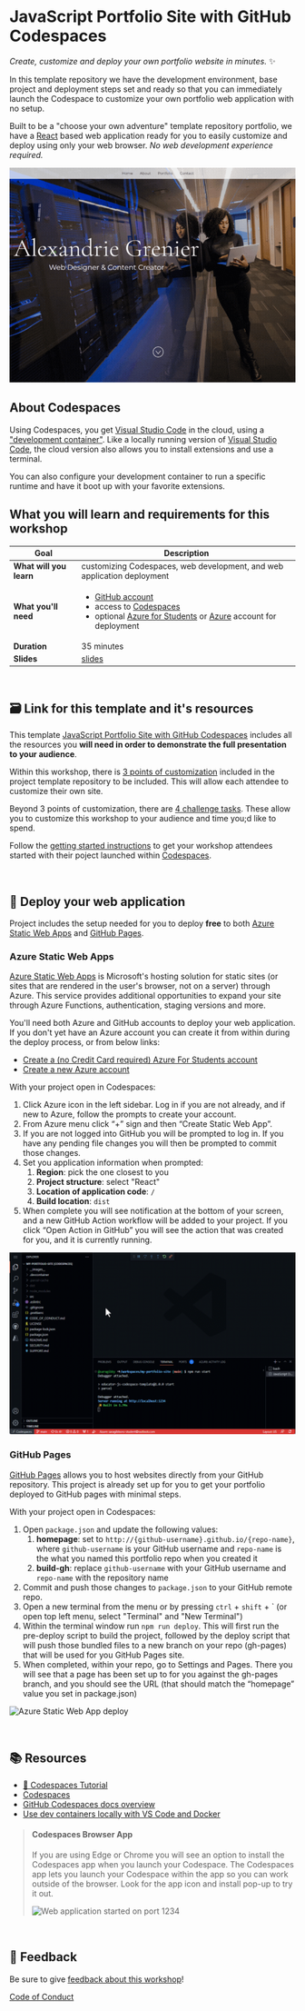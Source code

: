 # JavaScript Portfolio Site with GitHub Codespaces

_Create, customize and deploy your own portfolio website in minutes._ ✨

In this template repository we have the development environment, base project and deployment steps set and ready so that you can immediately launch the Codespace to customize your own portfolio web application with no setup.

Built to be a "choose your own adventure" template repository portfolio, we have a [React](https://reactjs.org/) based web application ready for you to easily customize and deploy using only your web browser. _No web development experience required._

![JavaScript profile web application](./images/js-portfolio-site.gif "JavaScript profile web application")

## About Codespaces

Using Codespaces, you get [Visual Studio Code](https://visualstudio.microsoft.com/?WT.mc_id=academic-80067-sagibbon) in the cloud, using a ["development container"](https://containers.dev/). Like a locally running version of [Visual Studio Code](https://visualstudio.microsoft.com/?WT.mc_id=academic-80067-sagibbon), the cloud version also allows you to install extensions and use a terminal.

You can also configure your development container to run a specific runtime and have it boot up with your favorite extensions.

## What you will learn and requirements for this workshop

| **Goal**              | Description                                    |
| ----------------------------- | --------------------------------------------------------------------- |
| **What will you learn**       | customizing Codespaces, web development, and web application deployment              |
| **What you'll need**          | <ul><li>[GitHub account](https://github.com)</li><li>access to [Codespaces](https://github.com/features/codespaces)</li><li> optional [Azure for Students](https://azure.microsoft.com/free/students/?WT.mc_id=academic-80067-sagibbon) or [Azure](https://azure.microsoft.com/free/search/?WT.mc_id=academic-80067-sagibbon) account for deployment</li></ul> |
| **Duration**                  | 35 minutes                                                                |
| **Slides**                  | [slides](./slides.pptx) |

<br/>

## 🗃️ Link for this template and it's resources

This template [JavaScript Portfolio Site with GitHub Codespaces](https://github.com/microsoft/codespaces-project-template-js) includes all the resources you **will need in order to demonstrate the full presentation to your audience**.

Within this workshop, there is [3 points of customization](https://github.com/microsoft/codespaces-project-template-js#-customize-your-site-in-3-steps) included in the project template repository to be included. This will allow each attendee to customize their own site.

Beyond 3 points of customization, there are [4 challenge tasks](https://github.com/microsoft/codespaces-project-template-js#-challenges). These allow you to customize this workshop to your audience and time you;d like to spend.

Follow the [getting started instructions](https://github.com/microsoft/codespaces-project-template-js#-getting-started) to get your workshop attendees started with their poject launched within [Codespaces](https://github.com/features/codespaces). 

<br />


## 🏃 Deploy your web application

Project includes the setup needed for you to deploy **free** to both [Azure Static Web Apps](https://azure.microsoft.com/products/app-service/static/?WT.mc_id=academic-80067-sagibbon) and [GitHub Pages](https://pages.github.com/).

### Azure Static Web Apps

[Azure Static Web Apps](https://azure.microsoft.com/products/app-service/static/?WT.mc_id=academic-80067-sagibbon) is Microsoft's hosting solution for static sites (or sites that are rendered in the user's browser, not on a server) through Azure. This service provides additional opportunities to expand your site through Azure Functions, authentication, staging versions and more.

You'll need both Azure and GitHub accounts to deploy your web application. If you don't yet have an Azure account you can create it from within during the deploy process, or from below links:

* [Create a (no Credit Card required) Azure For Students account](https://azure.microsoft.com/free/students/?WT.mc_id=academic-80067-sagibbon)
* [Create a new Azure account](https://azure.microsoft.com/?WT.mc_id=academic-80067-sagibbon)

With your project open in Codespaces:

1. Click Azure icon in the left sidebar. Log in if you are not already, and if new to Azure, follow the prompts to create your account.
1. From Azure menu click “+” sign and then “Create Static Web App”.
1. If you are not logged into GitHub you will be prompted to log in. If you have any pending file changes you will then be prompted to commit those changes.
1. Set you application information when prompted:
    1. **Region**: pick the one closest to you
    1. **Project structure**: select "React"
    1. **Location of application code**: `/`
    1. **Build location**: `dist`
1. When complete you will see notification at the bottom of your screen, and a new GitHub Action workflow will be added to your project. If you click “Open Action in GitHub” you will see the action that was created for you, and it is currently running.

![Azure Static Web App deploy](./images/swa-deploy.gif "Azure Static Web App deploy")


### GitHub Pages

[GitHub Pages](https://pages.github.com/) allows you to host websites directly from your GitHub repository. This project is already set up for you to get your portfolio deployed to GitHub pages with minimal steps.

With your project open in Codespaces:

1. Open `package.json` and update the following values:
    1. **homepage**: set to `http://{github-username}.github.io/{repo-name}`, where `github-username` is your GitHub username and `repo-name` is the what you named this portfolio repo when you created it
    1. **build-gh**: replace `github-username` with your GitHub username and `repo-name` with the repository name
1. Commit and push those changes to `package.json` to your GitHub remote repo.
1. Open a new terminal from the menu or by pressing `ctrl` + `shift` + ` (or open top left menu, select "Terminal" and "New Terminal")
1. Within the terminal window run `npm run deploy`. This will first run the pre-deploy script to build the project, followed by the deploy script that will push those bundled files to a new branch on your repo (gh-pages) that will be used for you GitHub Pages site.
1. When completed, within your repo, go to Settings and Pages. There you will see that a page has been set up to for you against the gh-pages branch, and you should see the URL (that should match the “homepage” value you set in package.json)

![Azure Static Web App deploy](./images/github-pages-deploy.gif "Azure Static Web App deploy")

<br />

## 📚 Resources

* [🎥 Codespaces Tutorial](https://aka.ms/CodespacesVideoTutorial)
* [Codespaces](https://github.com/features/codespaces)
* [GitHub Codespaces docs overview](https://docs.github.com/codespaces/overview)
* [Use dev containers locally with VS Code and Docker](https://github.com/microsoft/vscode-remote-try-node#vs-code-dev-containers)

> #### Codespaces Browser App
>
> If you are using Edge or Chrome you will see an option to install the Codespaces app when you launch your Codespace. The Codespaces app lets you launch your Codespace within the app so you can work outside of the browser.  Look for the app icon and install pop-up to try it out.
>
> <img src="https://user-images.githubusercontent.com/82035/196431310-806a36ca-f122-4739-83f6-79afa1543e7c.png" alt="Web application started on port 1234" style="width: 800px;"/>

<br />

## 🔎 Feedback

Be sure to give [feedback about this workshop](https://forms.office.com/r/MdhJWMZthR/?WT.mc_id=academic-80067-sagibbon)!

[Code of Conduct](../../CODE_OF_CONDUCT.md)
